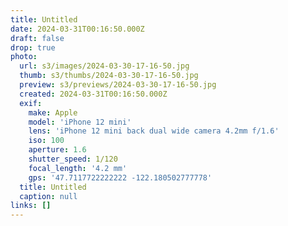 ```yaml
---
title: Untitled
date: 2024-03-31T00:16:50.000Z
draft: false
drop: true
photo:
  url: s3/images/2024-03-30-17-16-50.jpg
  thumb: s3/thumbs/2024-03-30-17-16-50.jpg
  preview: s3/previews/2024-03-30-17-16-50.jpg
  created: 2024-03-31T00:16:50.000Z
  exif:
    make: Apple
    model: 'iPhone 12 mini'
    lens: 'iPhone 12 mini back dual wide camera 4.2mm f/1.6'
    iso: 100
    aperture: 1.6
    shutter_speed: 1/120
    focal_length: '4.2 mm'
    gps: '47.7117722222222 -122.180502777778'
  title: Untitled
  caption: null
links: []
---
```

